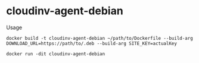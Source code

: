 # cloudinv-agent-debian

Usage

`docker build -t cloudinv-agent-debian ~/path/to/Dockerfile --build-arg DOWNLOAD_URL=https://path/to/.deb --build-arg SITE_KEY=actualKey`

`docker run -dit cloudinv-agent-debian`
